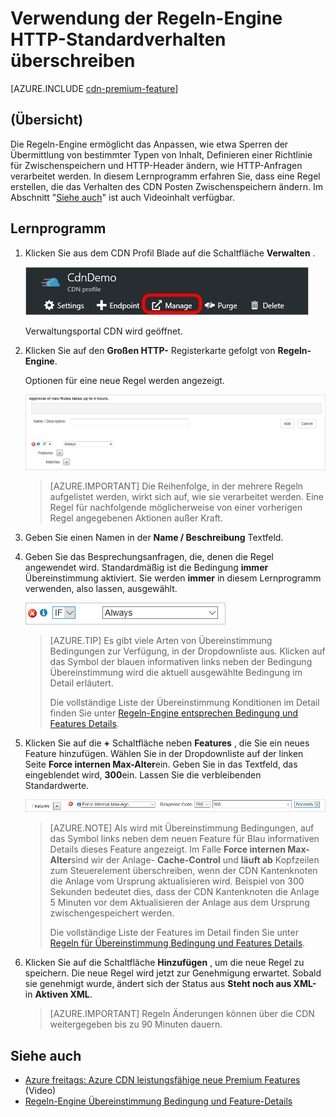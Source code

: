 <properties
    pageTitle="Überschreiben HTTP Standardverhaltens in Azure CDN mit der Regeln-Engine | Microsoft Azure"
    description="Die Regeln-Engine ermöglicht das Anpassen, wie HTTP-Anfragen von Azure CDN, behandelt werden sollen, wie etwa Sperren der Übermittlung von bestimmter Typen von Inhalt, Definieren einer Richtlinie für Zwischenspeichern und HTTP-Header ändern."
    services="cdn"
    documentationCenter=""
    authors="camsoper"
    manager="erikre"
    editor=""/>

<tags
    ms.service="cdn"
    ms.workload="tbd"
    ms.tgt_pltfrm="na"
    ms.devlang="na"
    ms.topic="article"
    ms.date="07/28/2016"
    ms.author="casoper"/>

# <a name="override-default-http-behavior-using-the-rules-engine"></a>Verwendung der Regeln-Engine HTTP-Standardverhalten überschreiben

[AZURE.INCLUDE [cdn-premium-feature](../../includes/cdn-premium-feature.md)]

## <a name="overview"></a>(Übersicht)

Die Regeln-Engine ermöglicht das Anpassen, wie etwa Sperren der Übermittlung von bestimmter Typen von Inhalt, Definieren einer Richtlinie für Zwischenspeichern und HTTP-Header ändern, wie HTTP-Anfragen verarbeitet werden.  In diesem Lernprogramm erfahren Sie, dass eine Regel erstellen, die das Verhalten des CDN Posten Zwischenspeichern ändern.  Im Abschnitt "[Siehe auch](#see-also)" ist auch Videoinhalt verfügbar.

## <a name="tutorial"></a>Lernprogramm

1. Klicken Sie aus dem CDN Profil Blade auf die Schaltfläche **Verwalten** .

    ![Schaltfläche zum Verwalten von CDN Profil blade](./media/cdn-rules-engine/cdn-manage-btn.png)

    Verwaltungsportal CDN wird geöffnet.

2. Klicken Sie auf den **Großen HTTP-** Registerkarte gefolgt von **Regeln-Engine**.

    Optionen für eine neue Regel werden angezeigt.

    ![Neue Regeloptionen CDN](./media/cdn-rules-engine/cdn-new-rule.png)

    >[AZURE.IMPORTANT] Die Reihenfolge, in der mehrere Regeln aufgelistet werden, wirkt sich auf, wie sie verarbeitet werden. Eine Regel für nachfolgende möglicherweise von einer vorherigen Regel angegebenen Aktionen außer Kraft.
    
3. Geben Sie einen Namen in der **Name / Beschreibung** Textfeld.

4. Geben Sie das Besprechungsanfragen, die, denen die Regel angewendet wird.  Standardmäßig ist die Bedingung **immer** Übereinstimmung aktiviert.  Sie werden **immer** in diesem Lernprogramm verwenden, also lassen, ausgewählt.

    ![CDN Übereinstimmung Bedingung](./media/cdn-rules-engine/cdn-request-type.png)

    >[AZURE.TIP] Es gibt viele Arten von Übereinstimmung Bedingungen zur Verfügung, in der Dropdownliste aus.  Klicken auf das Symbol der blauen informativen links neben der Bedingung Übereinstimmung wird die aktuell ausgewählte Bedingung im Detail erläutert.
    >
    >Die vollständige Liste der Übereinstimmung Konditionen im Detail finden Sie unter [Regeln-Engine entsprechen Bedingung und Features Details](https://msdn.microsoft.com/library/mt757336.aspx#Anchor_0).

5.  Klicken Sie auf die **+** Schaltfläche neben **Features** , die Sie ein neues Feature hinzufügen.  Wählen Sie in der Dropdownliste auf der linken Seite **Force internen Max-Alter**ein.  Geben Sie in das Textfeld, das eingeblendet wird, **300**ein.  Lassen Sie die verbleibenden Standardwerte.

    ![CDN-feature](./media/cdn-rules-engine/cdn-new-feature.png)

    >[AZURE.NOTE] Als wird mit Übereinstimmung Bedingungen, auf das Symbol links neben dem neuen Feature für Blau informativen Details dieses Feature angezeigt.  Im Falle **Force internen Max-Alter**sind wir der Anlage- **Cache-Control** und **läuft ab** Kopfzeilen zum Steuerelement überschreiben, wenn der CDN Kantenknoten die Anlage vom Ursprung aktualisieren wird.  Beispiel von 300 Sekunden bedeutet dies, dass der CDN Kantenknoten die Anlage 5 Minuten vor dem Aktualisieren der Anlage aus dem Ursprung zwischengespeichert werden.
    >
    >Die vollständige Liste der Features im Detail finden Sie unter [Regeln für Übereinstimmung Bedingung und Features Details](https://msdn.microsoft.com/library/mt757336.aspx#Anchor_1).

6.  Klicken Sie auf die Schaltfläche **Hinzufügen** , um die neue Regel zu speichern.  Die neue Regel wird jetzt zur Genehmigung erwartet. Sobald sie genehmigt wurde, ändert sich der Status aus **Steht noch aus XML-** in **Aktiven XML**.

    >[AZURE.IMPORTANT] Regeln Änderungen können über die CDN weitergegeben bis zu 90 Minuten dauern.

## <a name="see-also"></a>Siehe auch
* [Azure freitags: Azure CDN leistungsfähige neue Premium Features](https://azure.microsoft.com/documentation/videos/azure-cdns-powerful-new-premium-features/) (Video)
* [Regeln-Engine Übereinstimmung Bedingung und Feature-Details](https://msdn.microsoft.com/library/mt757336.aspx)
